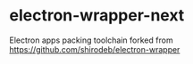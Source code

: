 # electron-wrapper-next
Electron apps packing toolchain forked from https://github.com/shirodeb/electron-wrapper
